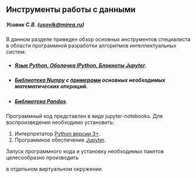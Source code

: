 ## Инструменты работы с данными

##### Усовик С.В. (usovik@mirea.ru)



В данном разделе приведен обзор основных инструментов специалиста в области программной разработки алгоритмов интеллектуальных систем:

- ##### [Язык Python, Оболочка IPython, Блокноты Jupyter](Jupyter.ipynb).

- ##### [Библиотека Numpy](NumpyExamples.ipynb) с [примерами](./numpy/) основных необходимых математических операций.

- ##### [Библиотека Pandas](PandasExamples.ipynb).



Программный код представлен в виде jupyter-notebooks. Для воспроизведения необходимо установить:

1. Интерпретатор [Python версии 3+](https://www.python.org/).
2. Программное обеспечение [Jupyter](https://jupyter.org/).

Запуск программного кода и установку необходимых пакетов целесообразно производить 

в отдельном виртуальном окружении.

